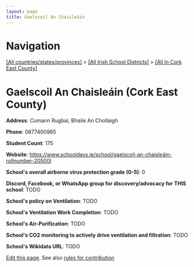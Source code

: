 ```yaml
---
layout: page
title: Gaelscoil An Chaisleáin
---
```

# Navigation

[[All countries/states/provinces]](../../..) > [[All Irish School Districts]](../..) > [[All In Cork East County]](..)

# Gaelscoil An Chaisleáin (Cork East County)

**Address**: Cumann Rugbaí, Bhaile An Chollaigh

**Phone**: 0877400985

**Student Count**: 175

**Website**: <https://www.schooldays.ie/school/gaelscoil-an-chaisleáin-rollnumber-20500I>

**School's overall airborne virus protection grade (0-5)**: 0

**Discord, Facebook, or WhatsApp group for discovery/advocacy for THIS school**: TODO

**School's policy on Ventilation**: TODO

**School's Ventilation Work Completion**: TODO

**School's Air-Purification**: TODO

**School's CO2 monitoring to actively drive ventilation and filtration**: TODO

**School's Wikidata URL**: TODO


[Edit this page](https://github.com/ventilate-schools/Ireland/edit/main/./Cork_East_County/Gaelscoil_An_Chaisleáin.md). See also [rules for contribution](../../../contribution-rules/)